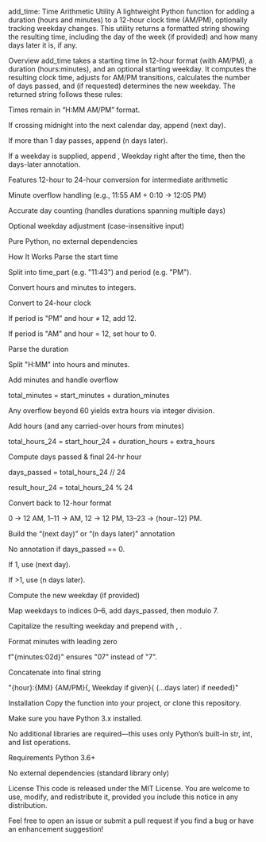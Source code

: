 add_time: Time Arithmetic Utility
A lightweight Python function for adding a duration (hours and minutes) to a 12-hour clock time (AM/PM), optionally tracking weekday changes. This utility returns a formatted string showing the resulting time, including the day of the week (if provided) and how many days later it is, if any.

Overview
add_time takes a starting time in 12-hour format (with AM/PM), a duration (hours:minutes), and an optional starting weekday. It computes the resulting clock time, adjusts for AM/PM transitions, calculates the number of days passed, and (if requested) determines the new weekday. The returned string follows these rules:

Times remain in “H:MM AM/PM” format.

If crossing midnight into the next calendar day, append (next day).

If more than 1 day passes, append (n days later).

If a weekday is supplied, append , Weekday right after the time, then the days-later annotation.

Features
12-hour to 24-hour conversion for intermediate arithmetic

Minute overflow handling (e.g., 11:55 AM + 0:10 → 12:05 PM)

Accurate day counting (handles durations spanning multiple days)

Optional weekday adjustment (case-insensitive input)

Pure Python, no external dependencies

How It Works
Parse the start time

Split into time_part (e.g. "11:43") and period (e.g. "PM").

Convert hours and minutes to integers.

Convert to 24-hour clock

If period is "PM" and hour ≠ 12, add 12.

If period is "AM" and hour = 12, set hour to 0.

Parse the duration

Split "H:MM" into hours and minutes.

Add minutes and handle overflow

total_minutes = start_minutes + duration_minutes

Any overflow beyond 60 yields extra hours via integer division.

Add hours (and any carried-over hours from minutes)

total_hours_24 = start_hour_24 + duration_hours + extra_hours

Compute days passed & final 24-hr hour

days_passed = total_hours_24 // 24

result_hour_24 = total_hours_24 % 24

Convert back to 12-hour format

0 → 12 AM, 1–11 → AM, 12 → 12 PM, 13–23 → (hour−12) PM.

Build the “(next day)” or “(n days later)” annotation

No annotation if days_passed == 0.

If 1, use (next day).

If >1, use (n days later).

Compute the new weekday (if provided)

Map weekdays to indices 0–6, add days_passed, then modulo 7.

Capitalize the resulting weekday and prepend with , .

Format minutes with leading zero

f"{minutes:02d}" ensures "07" instead of "7".

Concatenate into final string

"{hour}:{MM} {AM/PM}{, Weekday if given}{ (…days later) if needed}"

Installation
Copy the function into your project, or clone this repository.

Make sure you have Python 3.x installed.

No additional libraries are required—this uses only Python’s built-in str, int, and list operations.

Requirements
Python 3.6+

No external dependencies (standard library only)

License
This code is released under the MIT License. You are welcome to use, modify, and redistribute it, provided you include this notice in any distribution.

Feel free to open an issue or submit a pull request if you find a bug or have an enhancement suggestion!